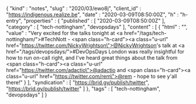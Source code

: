 {
  "kind" : "notes",
  "slug" : "2020/03/ewo8j",
  "client_id" : "https://indigenous.realize.be",
  "date" : "2020-03-09T08:50:00Z",
  "h" : "h-entry",
  "properties" : {
    "published" : [ "2020-03-09T08:50:00Z" ],
    "category" : [ "tech-nottingham", "devopsdays" ],
    "content" : [ {
      "html" : "",
      "value" : "Very excited for the talks tonight at <a href=\"/tags/tech-nottingham/\">#TechNott</a> - <span class=\"h-card\"><a class=\"u-url\" href=\"https://twitter.com/NickyWrightson\">@NickyWrightson</a></span>'s talk at <a href=\"/tags/devopsdays/\">#DevOpsDays</a> London was really insightful for how to run on-call right, and I've heard great things about the talk from <span class=\"h-card\"><a class=\"u-url\" href=\"https://twitter.com/adactio\">@adactio</a></span> and <span class=\"h-card\"><a class=\"u-url\" href=\"https://twitter.com/rem\">@rem</a></span> - hope to see y'all there!"
    } ],
    "syndication" : [ "https://brid.gy/publish/twitter", "https://brid.gy/publish/twitter" ]
  },
  "tags" : [ "tech-nottingham", "devopsdays" ]
}
